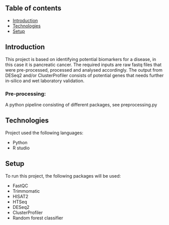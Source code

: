 ## Table of contents
* [Introduction](#Introduction)
* [Technologies](#technologies)
* [Setup](#setup)

## Introduction
This project is based on identifying potential biomarkers for a disease, in this case it is pancreatic cancer. The required inputs are raw fastq files that were pre-processed, processed and analysed accordingly. The output from DESeq2 and/or ClusterProfiler consists of potential genes that needs further in-silico and wet laboratory validation.  

### Pre-processing:
A python pipeline consisting of different packages, see preprocessing.py
	
## Technologies
Project used the following languages:
* Python
* R studio
	
## Setup
To run this project, the following packages will be used:

* FastQC
* Trimmomatic
* HISAT2
* HTSeq
* DESeq2
* ClusterProfiler
* Random forest classifier


